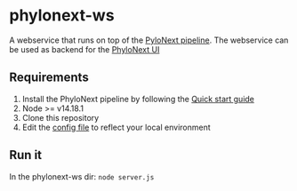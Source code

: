 # phylonext-ws

A webservice that runs on top of the [PyloNext pipeline](https://github.com/vmikk/PhyloNext).
The webservice can be used as backend for the [PhyloNext UI](https://github.com/gbif/phylonext-ui)

## Requirements
1. Install the PhyloNext pipeline by following the [Quick start guide](https://github.com/vmikk/PhyloNext#quick-start)
2. Node >= v14.18.1
3. Clone this repository
4. Edit the [config file](https://github.com/gbif/phylonext-ws/blob/master/config.js) to reflect your local environment

## Run it
In the phylonext-ws dir: 
`node server.js`
